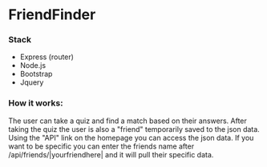 # FriendFinder

### Stack
* Express (router)
* Node.js
* Bootstrap
* Jquery

### How it works:
The user can take a quiz and find a match based on their answers. After taking the quiz the user is also a "friend" temporarily saved to the json data. Using the "API" link on the homepage you can access the json data. If you want to be specific you can enter the friends name after /api/friends/|yourfriendhere| and it will pull their specific data.
